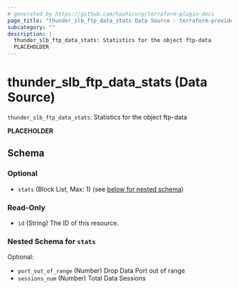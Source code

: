 ```yaml
---
# generated by https://github.com/hashicorp/terraform-plugin-docs
page_title: "thunder_slb_ftp_data_stats Data Source - terraform-provider-thunder"
subcategory: ""
description: |-
  thunder_slb_ftp_data_stats: Statistics for the object ftp-data
  PLACEHOLDER
---
```


# thunder_slb_ftp_data_stats (Data Source)

`thunder_slb_ftp_data_stats`: Statistics for the object ftp-data

__PLACEHOLDER__



<!-- schema generated by tfplugindocs -->
## Schema

### Optional

- `stats` (Block List, Max: 1) (see [below for nested schema](#nestedblock--stats))

### Read-Only

- `id` (String) The ID of this resource.

<a id="nestedblock--stats"></a>
### Nested Schema for `stats`

Optional:

- `port_out_of_range` (Number) Drop Data Port out of range
- `sessions_num` (Number) Total Data Sessions


